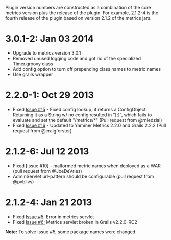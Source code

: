 Plugin version numbers are constructed as a combination of the core metrics version plus the release of the plugin.
For example, 2.1.2-4 is the fourth release of the plugin based on version 2.1.2 of the metrics jars.

3.0.1-2: Jan 03 2014
====================
* Upgrade to metrics version 3.0.1
* Removed unused logging code and got rid of the specialized Timer.groovy class
* Add config option to turn off prepending class names to metric names
* Use grails wrapper

2.2.0-1: Oct 29 2013
====================
* Fixed [Issue #15](https://github.com/jeffellis/grails-yammer-metrics/issues/15) - Fixed config lookup, it returns a ConfigObject. Returning it as a String w/ no
config resulted in "[:]", which fails to evaluate and set the default "/metrics/*" (Pull request from @rniedzial)
* Fixed [Issue #16](https://github.com/jeffellis/grails-yammer-metrics/issues/16) - Updated to Yammer Metrics 2.2.0 and Grails 2.2.2 (Pull request from @craigforster)

2.1.2-6: Jul 12 2013
====================
* Fixed [Issue #10] - malformed metric names when deployed as a WAR (pull request from @JoeDeVries)
* AdminServlet url-pattern should be configurable (pull request from @pvblivs)

2.1.2-4: Jan 21 2013
====================

* Fixed [Issue #5:](https://github.com/jeffellis/grails-yammer-metrics/issues/5) Error in metrics servlet
* Fixed [Issue #6:](https://github.com/jeffellis/grails-yammer-metrics/issues/6) Metrics servlet broken in Grails v2.2.0-RC2

**Note:** To solve Issue #5, some package names were changed.
